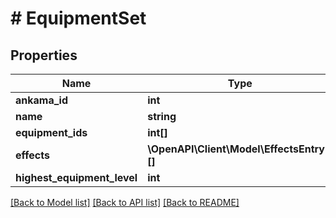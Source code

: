 # # EquipmentSet

## Properties

Name | Type | Description | Notes
------------ | ------------- | ------------- | -------------
**ankama_id** | **int** |  | [optional]
**name** | **string** |  | [optional]
**equipment_ids** | **int[]** |  | [optional]
**effects** | **\OpenAPI\Client\Model\EffectsEntry[][]** |  | [optional]
**highest_equipment_level** | **int** |  | [optional]

[[Back to Model list]](../../README.md#models) [[Back to API list]](../../README.md#endpoints) [[Back to README]](../../README.md)
